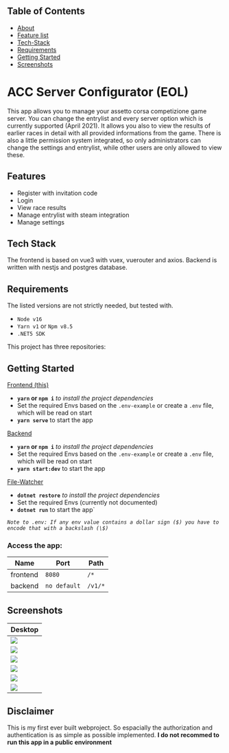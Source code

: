 ## Table of Contents

  - [About](#acc-server-configurator)
  - [Feature list](#features)
  - [Tech-Stack](#tech-stack)
  - [Requirements](#requirements)
  - [Getting Started](#getting-started)
  - [Screenshots](#screenshots)

# ACC Server Configurator (EOL)
This app allows you to manage your assetto corsa competizione game server. You can change the entrylist and every server option which is currently supported (April 2021). It allows you also to view the results of earlier races in detail with all provided informations from the game. There is also a little permission system integrated, so only administrators can change the settings and entrylist, while other users are only allowed to view these.

## Features
- Register with invitation code
- Login
- View race results
- Manage entrylist with steam integration
- Manage settings

## Tech Stack
The frontend is based on vue3 with vuex, vuerouter and axios. Backend is written with nestjs and postgres database.

## Requirements
The listed versions are not strictly needed, but tested with.

- `Node v16`
- `Yarn v1` or `Npm v8.5`
- `.NET5 SDK`

This project has three repositories:
## Getting Started

[Frontend (this)](https://github.com/PsclDev/acc-server-configurator-frontend)

- **`yarn` or `npm i`** *to install the project dependencies*
- Set the required Envs based on the `.env-example` or create a `.env` file, which will be read on start
- **`yarn serve`** to start the app

[Backend](https://github.com/PsclDev/acc-server-configurator-backend)

- **`yarn` or `npm i`** *to install the project dependencies*
- Set the required Envs based on the `.env-example` or create a `.env` file, which will be read on start
- **`yarn start:dev`** to start the app

[File-Watcher](https://github.com/PsclDev/acc-server-configurator-file-watcher)

- **`dotnet restore`** *to install the project dependencies*
- Set the required Envs (currently not documented)
- **`dotnet run`** to start the app`

*`Note to .env: If any env value contains a dollar sign ($) you have to encode that with a backslash (\$)`*

### Access the app:
| Name | Port | Path |
| --- | --- | --- |
| frontend | `8080` | `/*` |
| backend  | `no default` | `/v1/*` |

## Screenshots
| Desktop |
| ---- |
| ![](https://acc-tool.pscl.dev/signup.png) |
| ![](https://acc-tool.pscl.dev/login.png) |
| ![](https://acc-tool.pscl.dev/results.png) |
| ![](https://acc-tool.pscl.dev/entrylist.png) |
| ![](https://acc-tool.pscl.dev/settings_config.png) |
| ![](https://acc-tool.pscl.dev/settings_track.png) |

## Disclaimer
This is my first ever built webproject. So espacially the authorization and authentication is as simple as possible implemented. **I do not recommed to run this app in a public environment** 
